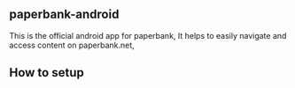## paperbank-android

This is the official android app for paperbank, 
It helps to easily navigate and access content on paperbank.net,

## How to setup
